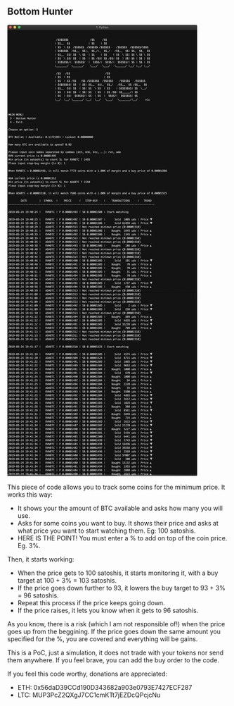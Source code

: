## Bottom Hunter

![BH](https://github.com/CarretillaRoja/CR-Python-Binance/blob/master/BottomHunter/BottomHunter.jpg?raw=true)


This piece of code allows you to track some coins for the minimum price. It works this way:
- It shows your the amount of BTC available and asks how many you will use.
- Asks for some coins you want to buy. It shows their price and asks at what price you want to start watching them. Eg: 100 satoshis.
- HERE IS THE POINT! You must enter a % to add on top of the coin price. Eg. 3%.

Then, it starts working:
- When the price gets to 100 satoshis, it starts monitoring it, with a buy target at 100 + 3% = 103 satoshis.
- If the price goes down further to 93, it lowers the buy target to 93 + 3% = 96 satoshis.
- Repeat this process if the price keeps going down.
- If the price raises, it lets you know when it gets to 96 satoshis.

As you know, there is a risk (which I am not responsible of!) when the price goes up from the beggining.
If the price goes down the same amount you specified for the %, you are covered and everything will be gains.

This is a PoC, just a simulation, it does not trade with your tokens nor send them anywhere.
If you feel brave, you can add the buy order to the code.

If you feel this code worthy, donations are appreciated:
- ETH: 0x56daD39CCd190D343682a903e0793E7427ECF287
- LTC: MUP3PcZ2QXgJ7CC1cmKTt7jEZDcQPcjcNu
